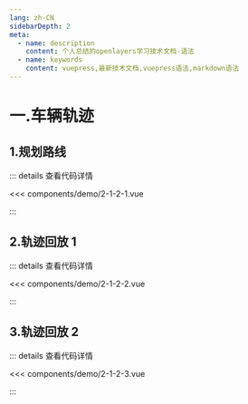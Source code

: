 ```yaml
---
lang: zh-CN
sidebarDepth: 2
meta:
  - name: description
    content: 个人总结的openlayers学习技术文档-语法
  - name: keywords
    content: vuepress,最新技术文档,vuepress语法,markdown语法
---
```


# 一.车辆轨迹

## 1.规划路线

  <Container url="http://localhost:8090/resume/demo/?type=openlayers&name=2-1-2-1.vue" />

::: details 查看代码详情

<<< components/demo/2-1-2-1.vue

:::

## 2.轨迹回放 1

  <Container url="http://localhost:8090/resume/demo/?type=openlayers&name=2-1-2-2.vue" />

::: details 查看代码详情

<<< components/demo/2-1-2-2.vue

:::

## 3.轨迹回放 2

  <Container url="http://localhost:8090/resume/demo/?type=openlayers&name=2-1-2-3.vue" />

::: details 查看代码详情

<<< components/demo/2-1-2-3.vue

:::
